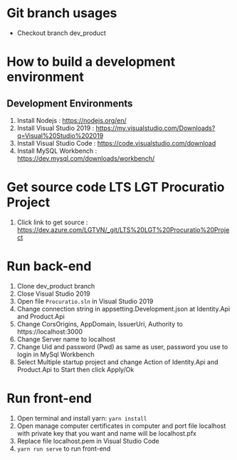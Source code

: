 # Git branch usages
- Checkout branch dev_product 
# How to build a development environment

## Development Environments
1. Install Nodejs : https://nodejs.org/en/
2. Install Visual Studio 2019 : https://my.visualstudio.com/Downloads?q=Visual%20Studio%202019
3. Install Visual Studio Code : https://code.visualstudio.com/download
4. Install MySQL Workbench : https://dev.mysql.com/downloads/workbench/

# Get source code LTS LGT Procuratio Project
1.  Click link to get source : https://dev.azure.com/LGTVN/_git/LTS%20LGT%20Procuratio%20Project

# Run back-end
1.  Clone dev_product branch
2.  Close Visual Studio 2019
3.  Open file ```Procuratio.sln``` in Visual Studio 2019
4.  Change connection string in appsetting.Development.json at Identity.Api and Product.Api
5.  Change CorsOrigins, AppDomain, IssuerUri, Authority to https://localhost:3000
6.  Change Server name to localhost
7.  Change Uid and password (Pwd) as same as user, password you use to login in MySql Workbench
8. Select Multiple startup project and change Action of Identity.Api and Product.Api to Start then click Apply/Ok

# Run front-end
1. Open terminal and install yarn: ```yarn install```
2. Open manage computer certificates in computer and port file localhost with private key that you want and name will be localhost.pfx
3. Replace file localhost.pem in Visual Studio Code
4. ```yarn run serve``` to run front-end
